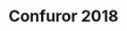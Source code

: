 ---
layout: home
id: home
title: Confuror 2018
lang: en
banner_src: /images/banners/nueva_sede_banner_eng.png
banner_alt: Confuror 2019 new venue
---